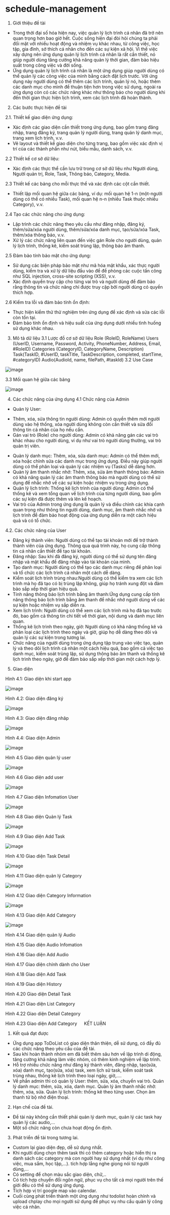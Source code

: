 # schedule-management
1.	Giới thiệu đề tài
   
- Trong thời đại số hóa hiện nay, việc quản lý lịch trình cá nhân đã trở nên quan trọng hơn bao giờ hết. Cuộc sống hiện đại đòi hỏi chúng ta phải đối mặt với nhiều hoạt động và nhiệm vụ khác nhau, từ công việc, học tập, gia đình, sở thích cá nhân cho đến các sự kiện xã hội. Vì thế việc xây dựng nên ứng dụng quản lý lịch trình cá nhân là rất cần thiết, nó giúp người dùng tăng cường khả năng quản lý thời gian, đảm bảo hiệu suất trong công việc và đời sống.
- Ứng dụng quản lý lịch trình cá nhân là một ứng dụng giúp người dùng có thể quản lý các công việc của mình bằng cách đặt lịch trước. Với ứng dụng này người dùng có thể thêm các lịch trình, quản lý nó, hoặc thêm các danh mục cho mình để thuận tiện hơn trong việc sử dụng, ngoài ra ứng dụng còn có các chức năng khác như thông báo cho người dùng khi đến thời gian thực hiện lịch trình, xem các lịch trình đã hoàn thành.

2.	Các bước thực hiện đề tài
   
2.1. Thiết kế giao diện ứng dụng:

- Xác định các giao diện cần thiết trong ứng dụng, bao gồm trang đăng nhập, trang đăng ký, trang quản lý người dùng, trang quản lý danh mục, trang xem lịch trình, v.v.
- Vẽ layout và thiết kế giao diện cho từng trang, bao gồm việc xác định vị trí của các thành phần như nút, biểu mẫu, danh sách, v.v.

2.2 Thiết kế cơ sở dữ liệu:

- Xác định các thực thể cần lưu trữ trong cơ sở dữ liệu như Người dùng, Người quản trị, Role, Task, Thông báo, Category, Media.

2.3 Thiết kế các bảng cho mỗi thực thể và xác định các cột cần thiết.

- Thiết lập mối quan hệ giữa các bảng, ví dụ: mối quan hệ 1-n (một-người dùng có thể có nhiều Task), mối quan hệ n-n (nhiều Task thuộc nhiều Category), v.v.

2.4 Tạo các chức năng cho ứng dụng:

- Lập trình các chức năng theo yêu cầu như đăng nhập, đăng ký, thêm/sửa/xóa người dùng, thêm/sửa/xóa danh mục, tạo/sửa/xóa Task, thêm/xóa thông báo, v.v.
- Xử lý các chức năng liên quan đến việc gán Role cho người dùng, quản lý lịch trình, thống kê, kiểm soát trùng lặp, thông báo âm thanh.

2.5 Đảm bảo tính bảo mật cho ứng dụng:

- Sử dụng các biện pháp bảo mật như mã hóa mật khẩu, xác thực người dùng, kiểm tra và xử lý dữ liệu đầu vào để đề phòng các cuộc tấn công như SQL injection, cross-site scripting (XSS), v.v.
- Xác định quyền truy cập cho từng vai trò và người dùng để đảm bảo rằng thông tin và chức năng chỉ được truy cập bởi người dùng có quyền thích hợp.

2.6 Kiểm tra lỗi và đảm bảo tính ổn định:

- Thực hiện kiểm thử thử nghiệm trên ứng dụng để xác định và sửa các lỗi còn tồn tại.
- Đảm bảo tính ổn định và hiệu suất của ứng dụng dưới nhiều tình huống sử dụng khác nhau.

3.	Mô tả dữ liệu
3.1 Lược đồ cơ sở dữ liệu
Role (RoleID, RoleName)
Users (UserID, Username, Password, Activity, PhoneNumber, Address, Email, #RoleID)
Categories (CategoryID, CategoryName, Description)
Task(TaskID, #UserID, taskTitle, TaskDescription, completed, startTime, #categoryID)
Audio(AudioId, name, filePath, #taskId)
3.2 Use Case
  	
![image](https://github.com/Haunguyen42193/schedule-management/assets/92702518/57c3e1a8-ff71-44eb-a85e-38bb2d357641)

3.3 Mối quan hệ giữa các bảng
 
![image](https://github.com/Haunguyen42193/schedule-management/assets/92702518/2f8df57b-fa84-497d-a41b-9fffb6e8bf9c)

4.	Các chức năng của ứng dụng
4.1 Chức năng của Admin
  	
- Quản lý User:
+ Thêm, xóa, sửa thông tin người dùng: Admin có quyền thêm mới người dùng vào hệ thống, xóa người dùng không còn cần thiết và sửa đổi thông tin cá nhân của họ nếu cần.
+ Gán vai trò (Role) cho người dùng: Admin có khả năng gán các vai trò khác nhau cho người dùng, ví dụ như vai trò người dùng thường, vai trò quản trị viên.
- Quản lý danh mục: Thêm, xóa, sửa danh mục: Admin có thể thêm mới, xóa hoặc chỉnh sửa các danh mục trong ứng dụng. Điều này giúp người dùng có thể phân loại và quản lý các nhiệm vụ (Tasks) dễ dàng hơn.
- Quản lý âm thanh nhắc nhở: Thêm, xóa, sửa âm thanh thông báo: Admin có khả năng quản lý các âm thanh thông báo mà người dùng có thể sử dụng để nhắc nhở về các sự kiện hoặc nhiệm vụ trong ứng dụng.
- Quản lý lịch trình: Thống kê lịch trình của người dùng: Admin có thể thống kê và xem tổng quan về lịch trình của từng người dùng, bao gồm các sự kiện đã được thêm và lên kế hoạch.
- Vai trò của Admin trong ứng dụng là quản lý và điều chỉnh các khía cạnh quan trọng như thông tin người dùng, danh mục, âm thanh nhắc nhở và lịch trình để đảm bảo hoạt động của ứng dụng diễn ra một cách hiệu quả và có tổ chức.
  
4.2. Các chức năng của User

- Đăng ký thành viên: Người dùng có thể tạo tài khoản mới để trở thành thành viên của ứng dụng. Thông qua quá trình này, họ cung cấp thông tin cá nhân cần thiết để tạo tài khoản.
- Đăng nhập: Sau khi đã đăng ký, người dùng có thể sử dụng tên đăng nhập và mật khẩu để đăng nhập vào tài khoản của mình.
- Tạo danh mục: Người dùng có thể tạo các danh mục riêng để phân loại và tổ chức các lịch trình cá nhân một cách dễ dàng.
- Kiểm soát lịch trình trùng nhau:Người dùng có thể kiểm tra xem các lịch trình mà họ đã tạo có bị trùng lặp không, giúp họ tránh xung đột và đảm bảo sắp xếp thời gian hiệu quả.
- Tính năng thông báo lịch trình bằng âm thanh:Ứng dụng cung cấp tính năng thông báo lịch trình bằng âm thanh để nhắc nhở người dùng về các sự kiện hoặc nhiệm vụ sắp diễn ra.
- Xem lịch trình: Người dùng có thể xem các lịch trình mà họ đã tạo trước đó, bao gồm cả thông tin chi tiết về thời gian, nội dung và danh mục liên quan.
- Thống kê lịch trình theo ngày, giờ: Người dùng có khả năng thống kê và phân loại các lịch trình theo ngày và giờ, giúp họ dễ dàng theo dõi và quản lý các sự kiện trong tương lai.
- Chức năng của người dùng trong ứng dụng tập trung vào việc tạo, quản lý và theo dõi lịch trình cá nhân một cách hiệu quả, bao gồm cả việc tạo danh mục, kiểm soát trùng lặp, sử dụng thông báo âm thanh và thống kê lịch trình theo ngày, giờ để đảm bảo sắp xếp thời gian một cách hợp lý.

5.	Giao diện
   
Hình 4.1: Giao diện khi start app

![image](https://github.com/Haunguyen42193/schedule-management/assets/92702518/60ec19c2-208d-4e8a-9284-03a84357206f)
 
Hình 4.2: Giao diện đăng ký

![image](https://github.com/Haunguyen42193/schedule-management/assets/92702518/a9ebc480-8268-4085-a249-7b51ff247b76)
 
Hình 4.3: Giao diện đăng nhâp

![image](https://github.com/Haunguyen42193/schedule-management/assets/92702518/89b1b4f8-c522-48e3-be25-f6824dccd60f)

Hình 4.4: Giao diện Admin

![image](https://github.com/Haunguyen42193/schedule-management/assets/92702518/6ef6a7a2-23cc-4894-90fe-53e7abbefb2a)

Hình 4.5 Giao diện quản lý user

![image](https://github.com/Haunguyen42193/schedule-management/assets/92702518/2b90ca42-64de-4013-b2e8-94f0426dd074)

Hình 4.6 Giao diện add user

![image](https://github.com/Haunguyen42193/schedule-management/assets/92702518/1d0dde9f-4826-4c8a-abbf-2ae866cc32a4)

Hình 4.7 Giao diện Infomation User

![image](https://github.com/Haunguyen42193/schedule-management/assets/92702518/b0038d82-6b89-4e31-be16-33c5c3cb17b2)

Hình 4.8 Giao diện Quản lý Task

![image](https://github.com/Haunguyen42193/schedule-management/assets/92702518/9f33165a-094d-4866-8f33-f9a2d5e1c871)

Hình 4.9 Giao diện Add Task

![image](https://github.com/Haunguyen42193/schedule-management/assets/92702518/37c40a5f-14e3-4738-b16d-7a134b5dbab8)

Hình 4.10 Giao diện Task Detail

![image](https://github.com/Haunguyen42193/schedule-management/assets/92702518/f792f239-9fa2-4bc3-85ec-168403001437)

Hình 4.11 Giao diện quản lý Category

![image](https://github.com/Haunguyen42193/schedule-management/assets/92702518/4c8d52c8-9829-4f78-ae5b-776f1e04c60e)

Hình 4.12 Giao diện Category Information

![image](https://github.com/Haunguyen42193/schedule-management/assets/92702518/a2f4b01e-442d-4df0-839a-66999e9f0048)

Hình 4.13 Giao diện Add Category

![image](https://github.com/Haunguyen42193/schedule-management/assets/92702518/35214ff0-26dd-4de8-84b4-48649c35e35e)

Hình 4.14 Giao diện quản lý Audio
 
Hình 4.15  Giao diện Audio Infomation

 
Hình 4.16 Giao diện Add Audio
 
Hình 4.17 Giao diện chính dành cho User


 
Hình 4.18 Giao diện Add Task

 
Hình 4.19 Giao diện History
 
Hình 4.20 Giao diện Detail Task
 
Hình 4.21 Giao diện List Category

 
Hình 4.22 Giao diện Detail Category
 
Hình 4.23 Giao diện Add Category
 
KẾT LUẬN
1.	Kết quả đạt được
- Ứng dụng app ToDoList có giao diện thân thiện, dễ sử dụng, có đầy đủ các chức năng theo yêu cầu của đề tài.
- Sau khi hoàn thành nhóm em đã biết thêm sâu hơn về lập trình di động, tăng cường khả năng làm việc nhóm, có thêm kinh nghiệm về lập trình.
- Hỗ trợ nhiều chức năng như đăng ký thành viên, đăng nhập, tạo(sửa, xóa) danh mục, tạo(sửa, xóa) task, xem lịch sử task, kiểm soát task trùng nhau, thống kê lịch trình theo loại ngày, giờ,.…
- Về phần admin thì có quản lý User: thêm, sửa, xóa, chuyển vai trò. Quản lý danh mục: thêm, sửa, xóa, danh mục. Quản lý âm thanh nhắc nhở: thêm, xóa, sửa. Quản lý lịch trình: thống kê theo từng user. Chọn âm thanh từ bộ nhớ điện thoại. 
2.	Hạn chế của đề tài.
- Đề tài này không cần thiết phải quản lý danh mục, quản lý các task hay quản lý các audio,…
- Một số chức năng còn chưa hoạt động ổn định.
3.	Phát triển đề tài trong tương lai.
- Custom lại giao diện đẹp, dễ sử dụng nhất.
- Khi người dùng chọn thêm task thì có thêm category hoặc hiển thị ra danh sách các category mà con người hay sử dụng nhất (ví dụ như công việc, mua sắm, học tập,...). tích hợp lắng nghe giọng nói từ người dùng,…
- Có setting để chọn màu sắc giao diện, chữ,..
- Có tích hợp chuyển đổi ngôn ngữ, phục vụ cho tất cả mọi người trên thế giới đều có thể sử dụng ứng dụng.
- Tích hợp vị trí google map vào calendar.
- Cuối cùng phát triển thành một ứng dụng như todolist hoàn chỉnh và upload chplay cho mọi người sử dụng để phục vụ nhu cầu quản lý công việc cá nhân.
